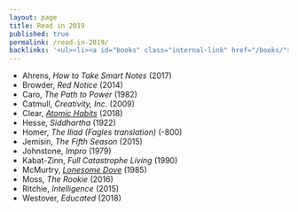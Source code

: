 ```yaml
---
layout: page
title: Read in 2019
published: true
permalink: /read-in-2019/
backlinks: '<ul><li><a id="books" class="internal-link" href="/books/">Books</a></li></ul>'
---
```


* Ahrens, _How to Take Smart Notes_ (2017) 
* Browder, _Red Notice_ (2014) 
* Caro, _The Path to Power_ (1982) 
* Catmull, _Creativity, Inc._ (2009) 
* Clear, _<a id="clear-atomic-habits" class="internal-link" href="/clear-atomic-habits/">Atomic Habits</a>_ (2018) 
* Hesse, _Siddhartha_ (1922) 
* Homer, _The Iliad (Fagles translation)_ (-800) 
* Jemisin, _The Fifth Season_ (2015) 
* Johnstone, _Impro_ (1979) 
* Kabat-Zinn, _Full Catastrophe Living_ (1990) 
* McMurtry, _<a id="mcmurtry-lonesome-dove" class="internal-link" href="/mcmurtry-lonesome-dove/">Lonesome Dove</a>_ (1985) 
* Moss, _The Rookie_ (2016) 
* Ritchie, _Intelligence_ (2015) 
* Westover, _Educated_ (2018) 
